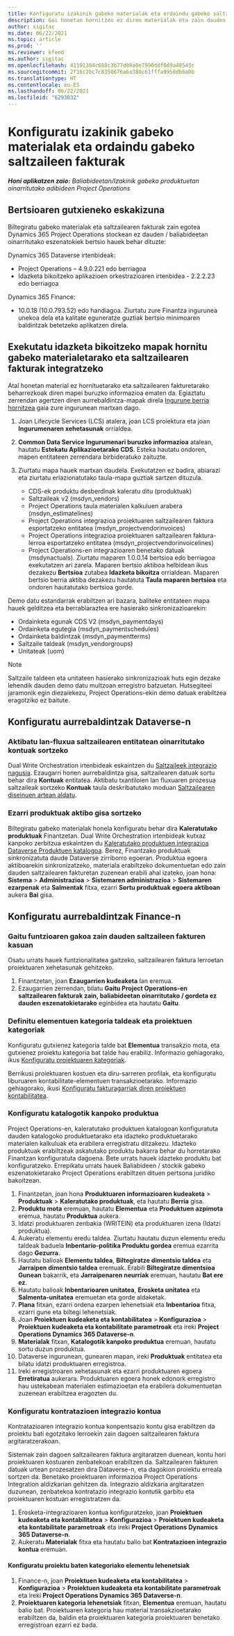 ```yaml
---
title: Konfiguratu izakinik gabeko materialak eta ordaindu gabeko saltzaileen fakturak
description: Gai honetan hornitzen ez diren materialak eta zain dauden saltzaileen fakturak nola gaitu azaltzen da.
author: sigitac
ms.date: 06/22/2021
ms.topic: article
ms.prod: ''
ms.reviewer: kfend
ms.author: sigitac
ms.openlocfilehash: 41191384c688c3b77d08a0e7990ddf0d9a48545c
ms.sourcegitcommit: 2f16c2bc7c8350676a6a380c61fffa9958db6a0b
ms.translationtype: HT
ms.contentlocale: eu-ES
ms.lasthandoff: 06/22/2021
ms.locfileid: "6293032"
---
```

# <a name="configure-non-stocked-materials-and-pending-vendor-invoices"></a>Konfiguratu izakinik gabeko materialak eta ordaindu gabeko saltzaileen fakturak

_**Honi aplikatzen zaio:** Baliabideetan/Izakinik gabeko produktuetan oinarritutako adibideen Project Operations_

## <a name="minimum-version-requirement"></a>Bertsioaren gutxieneko eskakizuna

Biltegiratu gabeko materialak eta saltzailearen fakturak zain egotea Dynamics 365 Project Operations stockean ez dauden / baliabideetan oinarritutako eszenatokiek bertsio hauek behar dituzte:

Dynamics 365 Dataverse irtenbideak:

- Project Operations – 4.9.0.221 edo berriagoa
- Idazketa bikoitzeko aplikazioen orkestrazioaren irtenbidea - 2.2.2.23 edo berriagoa

Dynamics 365 Finance:
- 10.0.18 (10.0.793.52) edo handiagoa. Ziurtatu zure Finantza ingurunea unekoa dela eta kalitate eguneratze guztiak bertsio minimoaren baldintzak betetzeko aplikatzen direla.

## <a name="run-dual-write-maps-for-non-stocked-materials-and-vendor-invoice-integration"></a>Exekutatu idazketa bikoitzeko mapak hornitu gabeko materialetarako eta saltzailearen fakturak integratzeko

Atal honetan material ez hornituetarako eta saltzailearen fakturetarako beharrezkoak diren mapei buruzko informazioa ematen da. Egiaztatu zerrendan agertzen diren aurrebaldintza-mapak direla [Ingurune berria hornitzea](../environment/resource-provision-new-environment.md#run-project-operations-dual-write-maps) gaia zure ingurunean martxan dago.

1. Joan Lifecycle Services (LCS) atalera, joan LCS proiektura eta joan **Ingurumenaren xehetasunak** orrialdea.
2. **Common Data Service Ingurumenari buruzko informazioa** atalean, hautatu **Estekatu Aplikazioetarako CDS**. Esteka hautatu ondoren, mapen entitateen zerrendara birbideratuko zaituzte.
3. Ziurtatu mapa hauek martxan daudela. Exekutatzen ez badira, abiarazi eta ziurtatu erlazionatutako taula-mapa guztiak sartzen dituzula.

    - CDS-ek produktu desberdinak kaleratu ditu (produktuak)
    - Saltzaileak v2 (msdyn_vendors)
    - Project Operations taula materialen kalkuluen arabera (msdyn_estimatelines)
    - Project Operations integrazioa proiektuaren saltzailearen faktura esportatzeko entitatea (msdyn_projectvendorinvoices)
    - Project Operations integrazioa proiektuaren saltzailearen faktura-lerroa esportatzeko entitatea (msdyn_projectvendorinvoicelines)
    - Project Operations-en integrazioaren benetako datuak (msdynactuals). Ziurtatu maparen 1.0.0.14 bertsioa edo berriagoa exekutatzen ari zarela. Maparen bertsio aktiboa helbidean ikus dezakezu **Bertsioa** zutabea **Idazketa bikoitza** orrialdean. Maparen bertsio berria aktiba dezakezu hautatuta **Taula maparen bertsioa** eta ondoren hautatutako bertsioa gorde.

Demo datu estandarrak erabiltzen ari bazara, baliteke entitateen mapa hauek gelditzea eta berrabiaraztea ere hasierako sinkronizazioarekin:
  - Ordainketa egunak CDS V2 (msdyn_paymentdays)
  - Ordainketa egutegia (msdyn_paymentschedules)
  - Ordainketa baldintzak (msdyn_paymentterms)
  - Saltzaile taldeak (msdyn_vendorgroups)
  - Unitateak (uom)

> [!NOTE]
> Saltzaile taldeen eta unitateen hasierako sinkronizazioak huts egin dezake lehendik dauden demo datu multzoan erregistro batzuetan. Hutsegiteei jaramonik egin diezaiekezu, Project Operations-ekin demo datuak erabiltzea eragotziko ez baitute.

## <a name="configure-prerequisites-in-dataverse"></a>Konfiguratu aurrebaldintzak Dataverse-n

### <a name="activate-workflow-to-create-accounts-based-on-vendor-entity"></a>Aktibatu lan-fluxua saltzailearen entitatean oinarritutako kontuak sortzeko

Dual Write Orchestration irtenbideak eskaintzen du [Saltzaileek integrazio nagusia](/dynamics365/fin-ops-core/dev-itpro/data-entities/dual-write/vendor-mapping). Ezaugarri honen aurrebaldintza gisa, saltzailearen datuak sortu behar dira **Kontuak** entitatea. Aktibatu txantiloien lan fluxuaren prozesua saltzaileak sortzeko **Kontuak** taula deskribatutako moduan [Saltzailearen diseinuen artean aldatu](/dynamics365/fin-ops-core/dev-itpro/data-entities/dual-write/vendor-switch).

### <a name="set-products-to-be-created-as-active"></a>Ezarri produktuak aktibo gisa sortzeko

Biltegiratu gabeko materialak honela konfiguratu behar dira **Kaleratutako produktuak** Finantzetan. Dual Write Orchestration irtenbideak kutxaz kanpoko zerbitzua eskaintzen du [Kaleratutako produktuen integrazioa Dataverse Produktuen katalogoa](/dynamics365/fin-ops-core/dev-itpro/data-entities/dual-write/product-mapping). Berez, Finantzako produktuak sinkronizatuta daude Dataverse zirriborro egoeran. Produktua egoera aktiboarekin sinkronizatzeko, materiala erabiltzeko dokumentuetan edo zain dauden saltzailearen fakturetan zuzenean erabili ahal izateko, joan hona: **Sistema** > **Administrazioa** > **Sistemaren administrazioa** > **Sistemaren ezarpenak** eta **Salmentak** fitxa, ezarri **Sortu produktuak egoera aktiboan** aukera **Bai** gisa.

## <a name="configure-prerequisites-in-finance"></a>Konfiguratu aurrebaldintzak Finance-n

### <a name="enable-the-feature-key-for-pending-vendor-invoices"></a>Gaitu funtzioaren gakoa zain dauden saltzaileen fakturen kasuan

Osatu urrats hauek funtzionalitatea gaitzeko, saltzailearen faktura lerroetan proiektuaren xehetasunak gehitzeko.

1. Finantzetan, joan **Ezaugarrien kudeaketa** lan eremua.
2. Ezaugarrien zerrendan, bilatu **Gaitu Project Operations-en saltzailearen fakturak zain, baliabideetan oinarritutako / gordeta ez dauden eszenatokietarako** eginbidea eta hautatu **Gaitu**.

### <a name="define-category-groups-and-project-categories-for-items"></a>Definitu elementuen kategoria taldeak eta proiektuen kategoriak

Konfiguratu gutxienez kategoria talde bat **Elementua** transakzio mota, eta gutxienez proiektu kategoria bat talde hau erabiliz. Informazio gehiagorako, ikus [Konfiguratu proiektuaren kategoriak](../project-accounting/configure-project-categories.md#category-groups).

Berrikusi proiektuaren kostuen eta diru-sarreren profilak, eta konfiguratu liburuaren kontabilitate-elementuen transakzioetarako. Informazio gehiagorako, ikusi [Konfiguratu fakturagarriak diren proiektuen kontabilitatea](../project-accounting/configure-accounting-billable-projects.md).

### <a name="set-up-a-write-in-product"></a>Konfiguratu katalogotik kanpoko produktua

Project Operations-en, kaleratutako produktuen katalogoan konfiguratuta dauden katalogoko produktuetarako eta idazteko produktuetarako materialen kalkuluak eta erabilera erregistratu ditzakezu. Idazteko produktuak erabiltzeak askatutako produktu bakarra behar du horretarako Finantzan konfiguratuta dagoena. Bete urrats hauek idazteko produktu bat konfiguratzeko. Errepikatu urrats hauek Baliabideen / stockik gabeko eszenatokietarako Project Operations erabiltzen dituen pertsona juridiko bakoitzean.

1. Finantzetan, joan hona **Produktuaren informazioaren kudeaketa** > **Produktuak** > **Kaleratutako produktuak**, eta hautatu **Berria** gisa.
2. **Produktu mota** eremuan, hautatu **Elementua** eta **Produktuen azpimota** eremua, hautatu **Produktua** aukera.
3. Idatzi produktuaren zenbakia (WRITEIN) eta produktuaren izena (Idatzi produktua).
4. Aukeratu elementu eredu taldea. Ziurtatu hautatu duzun elementu eredu taldeak baduela **Inbentario-politika Produktu gordea** eremua ezarrita dago **Gezurra**.
5. Hautatu balioak **Elementu taldea**, **Biltegiratze dimentsio taldea** eta **Jarraipen dimentsio taldea** eremuak. Erabili **Biltegiratze dimentsioa** **Gunean** bakarrik, eta **Jarraipenaren neurriak** eremuan, hautatu **Bat ere ez**.
6. Hautatu balioak **Inbentarioaren unitatea**, **Erosketa unitatea** eta **Salmenta-unitatea** eremuetan eta gorde aldaketak.
7. **Plana** fitxan, ezarri ordena ezarpen lehenetsiak eta **Inbentarioa** fitxa, ezarri gune eta biltegi lehenetsiak.
8. Joan **Proiektuen kudeaketa eta kontabilitatea** > **Konfigurazioa** > **Proiektuen kudeaketa eta kontabilitate parametroak** eta ireki **Project Operations Dynamics 365 Dataverse-n**. 
9. **Materialak** fitxan, **Katalogotik kanpoko produktua** eremuan, hautatu sortu duzun produktua.
10. Dataverse ingurunean, gunearen mapan, ireki **Produktuak** entitatea eta bilatu idatzi produktuaren erregistroa. 
11. Ireki erregistroaren xehetasunak eta ezarri produktuaren egoera **Erretiratua** aukerara. Produktuaren egoera honek edonork erregistro hau ustekabean materialen estimazioetan eta erabilera dokumentuetan zuzenean erabiltzea eragozten du.

### <a name="set-up-a-procurement-integration-account"></a>Konfiguratu kontratazioen integrazio kontua

Kontratazioaren integrazio kontua konpentsazio kontu gisa erabiltzen da proiektu bati egotzitako lerroekin zain dagoen saltzailearen faktura argitaratzerakoan.

Sistemak zain dagoen saltzailearen faktura argitaratzen duenean, kontu hori proiektuaren kostuaren zenbatekoan erabiltzen da. Saltzailearen fakturen datuak urtean prozesatzen dira Dataverse-n, eta dagokion proiektu erreala sortzen da. Benetako proiektuaren informazioa Project Operations Integration aldizkarian gehitzen da. Integrazio aldizkaria argitaratzen duzunean, zenbatekoa kontratazio integrazio kontutik garbitu eta proiektuaren kostuan erregistratzen da.

1. Erosketa-integrazioaren kontua konfiguratzeko, joan **Proiektuen kudeaketa eta kontabilitatea** > **Konfigurazioa** > **Proiektuen kudeaketa eta kontabilitate parametroak** eta ireki **Project Operations Dynamics 365 Dataverse-n**. 
2. Aukeratu **Materialak** fitxa eta hautatu balio bat **Kontratazioen integrazio kontua** eremuan.

#### <a name="set-up-project-category-defaults-for-an-item"></a>Konfiguratu proiektu baten kategoriako elementu lehenetsiak

1. Finance-n, joan **Proiektuen kudeaketa eta kontabilitatea** > **Konfigurazioa** > **Proiektuen kudeaketa eta kontabilitate parametroak** eta ireki **Project Operations Dynamics 365 Dataverse-n**. 
2. **Proiektuaren kategoria lehenetsiak** fitxan, **Elementua** eremuan, hautatu balio bat. Proiektuaren kategoria hau material transakzioetarako erabiltzen da, baldin eta proiektuaren kategoria proiektuaren benetako erregistroan ezarri ez bada.
